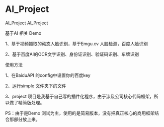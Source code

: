 # AI_Project
AI_Project
AI_Project

基于AI 相关 Demo

1、基于视频抓取的动态人脸识别，基于Emgu.cv 人脸检测，百度人脸识别

2、基于百度AI的OCR文字识别、身份证识别、验证码识别、车牌识别


使用方法

1、在BaiduAPI 的config中设置你的百度key

2、运行simple 文件夹下的文件

3、project 项目是我基于自己写的插件化程序，由于涉及公司核心代码框架，所以做了精简版处理。

PS：由于是Demo 测试为主，使用的是简易版本，没有把真正核心的商用框架结合那部分放上来。

